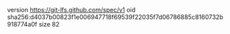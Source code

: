 version https://git-lfs.github.com/spec/v1
oid sha256:d4037b00823f1e006947718f69539f22035f7d06786885c8160732b918774a0f
size 82
